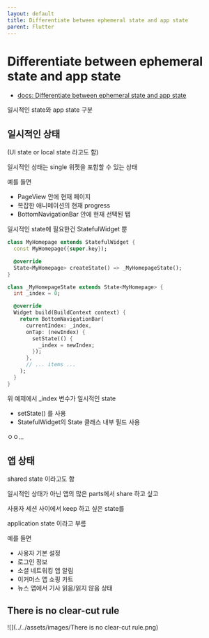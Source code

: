 ```yaml
---
layout: default
title: Differentiate between ephemeral state and app state
parent: Flutter
---
```


# Differentiate between ephemeral state and app state

- [docs: Differentiate between ephemeral state and app state](https://docs.flutter.dev/development/data-and-backend/state-mgmt/ephemeral-vs-app)

일시적인 state와 app state 구분

## 일시적인 상태

(UI state or local state 라고도 함)

일시적인 상태는 single 위젯을 포함할 수 있는 상태

예를 들면

- PageView 안에 현재 페이지
- 복잡한 애니메이션의 현재 progress
- BottomNavigationBar 안에 현재 선택된 탭

일시적인 state에 필요한건 StatefulWidget 뿐

```dart
class MyHomepage extends StatefulWidget {
  const MyHomepage({super.key});

  @override
  State<MyHomepage> createState() => _MyHomepageState();
}

class _MyHomepageState extends State<MyHomepage> {
  int _index = 0;

  @override
  Widget build(BuildContext context) {
    return BottomNavigationBar(
      currentIndex: _index,
      onTap: (newIndex) {
        setState(() {
          _index = newIndex;
        });
      },
      // ... items ...
    );
  }
}
```

위 예제에서 _index 변수가 일시적인 state

- setState() 를 사용
- StatefulWidget의 State 클래스 내부 필드 사용

ㅇㅇ...

## 앱 상태

shared state 이라고도 함

일시적인 상태가 아닌 앱의 많은 parts에서 share 하고 싶고

사용자 세션 사이에서 keep 하고 싶은 state를

application state 이라고 부름

예를 들면

- 사용자 기본 설정
- 로그인 정보
- 소셜 네트워킹 앱 알림
- 이커머스 앱 쇼핑 카트
- 뉴스 앱에서 기사 읽음/읽지 않음 상태

## There is no clear-cut rule

![](../../assets/images/There is no clear-cut rule.png)


